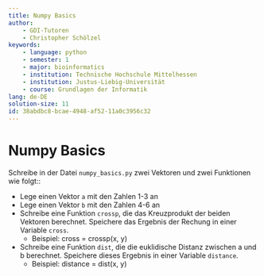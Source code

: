 ```yaml
---
title: Numpy Basics
author:
    - GDI-Tutoren
    - Christopher Schölzel
keywords:
    - language: python
    - semester: 1
    - major: bioinformatics
    - institution: Technische Hochschule Mittelhessen
    - institution: Justus-Liebig-Universität
    - course: Grundlagen der Informatik
lang: de-DE
solution-size: 11
id: 38abdbc8-bcae-4948-af52-11a0c3956c32
---
```


# Numpy Basics

Schreibe in der Datei `numpy_basics.py` zwei Vektoren und zwei Funktionen wie folgt::

* Lege einen Vektor `a` mit den Zahlen 1-3 an
* Lege einen Vektor `b` mit den Zahlen 4-6 an
* Schreibe eine Funktion `crossp`, die das Kreuzprodukt der beiden Vektoren berechnet. Speichere das Ergebnis der Rechung in einer Variable `cross`.
    * Beispiel: cross = crossp(x, y)
* Schreibe eine Funktion `dist`, die die euklidische Distanz zwischen a und b berechnet. Speichere dieses Ergebnis in einer Variable `distance`.
    * Beispiel: distance = dist(x, y)